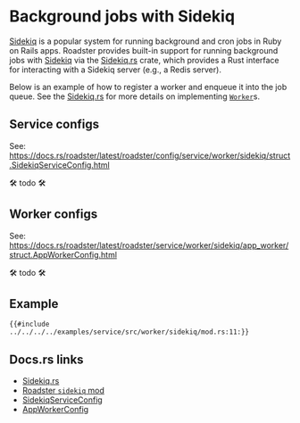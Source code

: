 # Background jobs with Sidekiq

[Sidekiq](https://github.com/sidekiq/sidekiq) is a popular system for running background and cron jobs in Ruby on Rails
apps. Roadster provides built-in support for running background jobs with [Sidekiq](https://github.com/sidekiq/sidekiq)
via the [Sidekiq.rs](https://docs.rs/rusty-sidekiq/latest/sidekiq/) crate, which provides a Rust interface for
interacting with a Sidekiq server (e.g., a Redis server).

Below is an example of how to register a worker and enqueue it into the job queue. See
the [Sidekiq.rs](https://docs.rs/rusty-sidekiq/latest/sidekiq/) for more details on implementing [
`Worker`](https://docs.rs/rusty-sidekiq/latest/sidekiq/trait.Worker.html)s.

## Service configs

See: <https://docs.rs/roadster/latest/roadster/config/service/worker/sidekiq/struct.SidekiqServiceConfig.html>

🛠 todo 🛠

## Worker configs

See: <https://docs.rs/roadster/latest/roadster/service/worker/sidekiq/app_worker/struct.AppWorkerConfig.html>

🛠 todo 🛠

## Example

```rust,ignore
{{#include ../../../../examples/service/src/worker/sidekiq/mod.rs:11:}}
```

## Docs.rs links

- [Sidekiq.rs](https://docs.rs/rusty-sidekiq/latest/sidekiq/)
- [Roadster `sidekiq` mod](https://docs.rs/roadster/latest/roadster/service/worker/sidekiq/index.html)
- [SidekiqServiceConfig](https://docs.rs/roadster/latest/roadster/config/service/worker/sidekiq/struct.SidekiqServiceConfig.html)
- [AppWorkerConfig](https://docs.rs/roadster/latest/roadster/service/worker/sidekiq/app_worker/struct.AppWorkerConfig.html)
